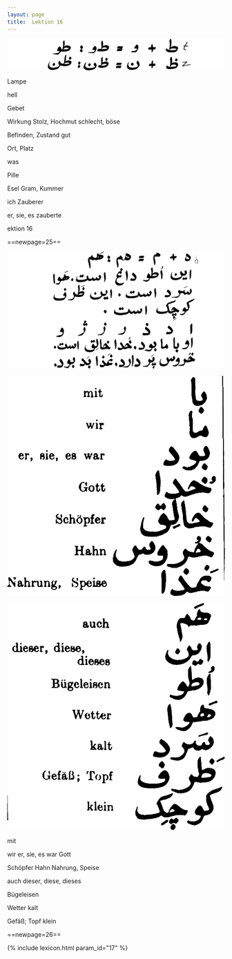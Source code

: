 ```yaml
---
layout: page
title:  Lektion 16
---
```



![image](/assets/s/027.png-07.png)

Lampe

hell

Gebet

Wirkung Stolz, Hochmut schlecht, böse

Befinden, Zustand gut



Ort, Platz

was

Pille

Esel Gram, Kummer

ich Zauberer

er, sie, es zauberte

ektion 16



==newpage=25==

![image](/assets/s/028.png-02.png)

![image](/assets/s/2col/028.png-07_1L.png)

![image](/assets/s/2col/028.png-07_2R.png)

mit

wir er, sie, es war Gott

Schöpfer Hahn Nahrung, Speise



auch dieser, diese, dieses

Bügeleisen

Wetter kalt

Gefäß; Topf klein



==newpage=26==


{% include lexicon.html param_id="17" %}
